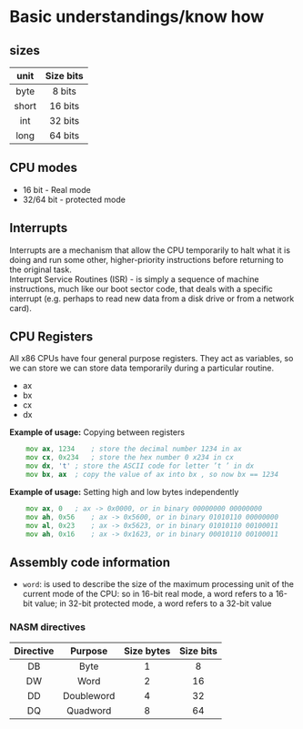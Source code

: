 # Basic understandings/know how

## sizes

| unit  | Size bits |
| :---: | :-------: |
| byte  |  8 bits   |
| short |  16 bits  |
|  int  |  32 bits  |
| long  |  64 bits  |


## CPU modes
- 16 bit - Real mode
- 32/64 bit - protected mode

## Interrupts
Interrupts are a mechanism that allow the CPU temporarily to halt what it is doing and run some other, higher-priority instructions before returning to the original task.\
Interrupt Service Routines (ISR) - is simply a sequence of machine instructions, much like our boot sector code, that deals with a specific interrupt (e.g. perhaps to read new data from a disk drive or from a network card).

## CPU Registers
All x86 CPUs have four general purpose registers. They act as variables, so we can store we can store data temporarily during a particular routine.
- ax
- bx
- cx
- dx

**Example of usage:** Copying between registers
```asm
	mov ax, 1234	; store the decimal number 1234 in ax
	mov cx, 0x234	; store the hex number 0 x234 in cx
	mov dx, 't'	; store the ASCII code for letter ’t ’ in dx
	mov bx, ax	; copy the value of ax into bx , so now bx == 1234
```
**Example of usage:** Setting high and low bytes independently
```asm
	mov ax, 0	; ax -> 0x0000, or in binary 00000000 00000000
	mov ah, 0x56	; ax -> 0x5600, or in binary 01010110 00000000
	mov al, 0x23	; ax -> 0x5623, or in binary 01010110 00100011
	mov ah, 0x16	; ax -> 0x1623, or in binary 00010110 00100011
```

## Assembly code information
- `word`: is used to describe the size of the maximum processing unit of the current mode of the CPU: so in 16-bit real mode, a word refers to a 16-bit value; in 32-bit protected mode, a word refers to a 32-bit value

### NASM directives
| Directive |  Purpose   | Size bytes | Size bits |
| :-------: | :--------: | :--------: | :-------: |
|    DB     |    Byte    |     1      |     8     |
|    DW     |    Word    |     2      |    16     |
|    DD     | Doubleword |     4      |    32     |
|    DQ     |  Quadword  |     8      |    64     |
